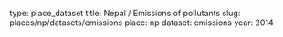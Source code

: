 type: place_dataset
title: Nepal / Emissions of pollutants
slug: places/np/datasets/emissions
place: np
dataset: emissions
year: 2014
